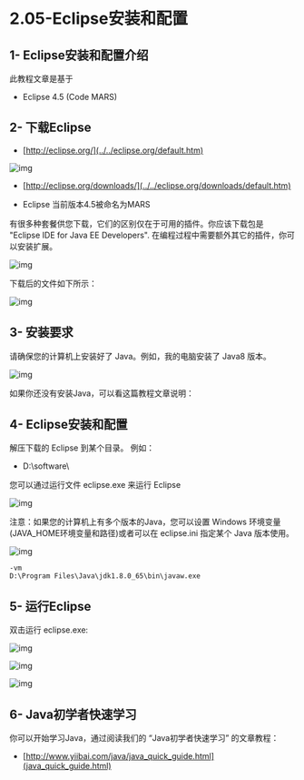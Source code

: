 # 2.05-Eclipse安装和配置

## 1- Eclipse安装和配置介绍

此教程文章是基于

- Eclipse 4.5 (Code MARS)

## 2- 下载Eclipse

- [http://eclipse.org/](../../eclipse.org/default.htm)

![img](images/1-160221120933H2.png)

- [http://eclipse.org/downloads/](../../eclipse.org/downloads/default.htm)


- Eclipse 当前版本4.5被命名为MARS

有很多种套餐供您下载，它们的区别仅在于可用的插件。你应该下载包是 "Eclipse IDE for Java EE Developers". 在编程过程中需要额外其它的插件，你可以安装扩展。

![img](images/1-160221121303938.png)

下载后的文件如下所示：

![img](images/1-16022112131N92.png)

## 3- 安装要求

请确保您的计算机上安装好了 Java。例如，我的电脑安装了 Java8 版本。

![img](images/1-16022112151c64.png)

如果你还没有安装Java，可以看这篇教程文章说明：

## 4- Eclipse安装和配置

解压下载的 Eclipse 到某个目录。 例如：

- D:\software\

您可以通过运行文件 eclipse.exe 来运行 Eclipse

![img](images/1-16022112154AS.png)

注意：如果您的计算机上有多个版本的Java，您可以设置 Windows 环境变量(JAVA_HOME环境变量和路径)或者可以在 eclipse.ini 指定某个 Java 版本使用。

![img](images/1-160221121AXP.png)

```
-vm
D:\Program Files\Java\jdk1.8.0_65\bin\javaw.exe
```

## 5- 运行Eclipse

双击运行 eclipse.exe:

![img](images/1-160221121920225.png)

![img](images/1-16022112193M22.png)

![img](images/1-16022112195W04.png)

## 6- Java初学者快速学习

你可以开始学习Java，通过阅读我们的 “Java初学者快速学习” 的文章教程：

- [http://www.yiibai.com/java/java_quick_guide.html](java_quick_guide.html)